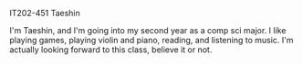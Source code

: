 IT202-451
Taeshin

I'm Taeshin, and I'm going into my second year as a comp sci major. I like playing games, playing violin and piano, reading, and listening to music. I'm actually looking forward to this class, believe it or not.
